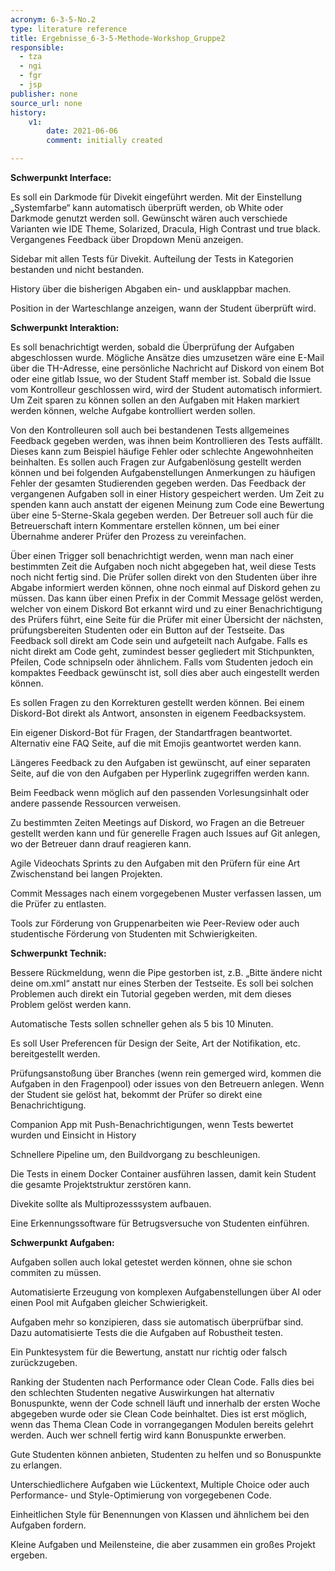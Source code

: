 ```yaml
---
acronym: 6-3-5-No.2
type: literature reference
title: Ergebnisse_6-3-5-Methode-Workshop_Gruppe2
responsible: 
  - tza
  - ngi
  - fgr
  - jsp
publisher: none
source_url: none
history:
    v1:
        date: 2021-06-06
        comment: initially created

---
```


**Schwerpunkt Interface:**

Es soll ein Darkmode für Divekit eingeführt werden. Mit der Einstellung „Systemfarbe“ kann automatisch überprüft werden, ob White oder Darkmode genutzt werden soll. Gewünscht wären auch verschiede Varianten wie IDE Theme, Solarized, Dracula, High Contrast und true black.
Vergangenes Feedback über Dropdown Menü anzeigen.

Sidebar mit allen Tests für Divekit. Aufteilung der Tests in Kategorien bestanden und nicht bestanden.

History über die bisherigen Abgaben ein- und ausklappbar machen.

Position in der Warteschlange anzeigen, wann der Student überprüft wird.

**Schwerpunkt Interaktion:**

Es soll benachrichtigt werden, sobald die Überprüfung der Aufgaben abgeschlossen wurde. Mögliche Ansätze dies umzusetzen wäre eine E-Mail über die TH-Adresse, eine persönliche Nachricht auf Diskord von einem Bot oder eine gitlab Issue, wo der Student Staff member ist. Sobald die Issue vom Kontrolleur geschlossen wird, wird der Student automatisch informiert. 
Um Zeit sparen zu können sollen an den Aufgaben mit Haken markiert werden können, welche Aufgabe kontrolliert werden sollen. 

Von den Kontrolleuren soll auch bei bestandenen Tests allgemeines Feedback gegeben werden, was ihnen beim Kontrollieren des Tests auffällt. Dieses kann zum Beispiel häufige Fehler oder schlechte Angewohnheiten beinhalten. Es sollen auch Fragen zur Aufgabenlösung gestellt werden können und bei folgenden Aufgabenstellungen Anmerkungen zu häufigen Fehler der gesamten Studierenden gegeben werden.
Das Feedback der vergangenen Aufgaben soll in einer History gespeichert werden. Um Zeit zu spenden kann auch anstatt der eigenen Meinung zum Code eine Bewertung über eine 5-Sterne-Skala gegeben werden.
Der Betreuer soll auch für die Betreuerschaft intern Kommentare erstellen können, um bei einer Übernahme anderer Prüfer den Prozess zu vereinfachen.

Über einen Trigger soll benachrichtigt werden, wenn man nach einer bestimmten Zeit die Aufgaben noch nicht abgegeben hat, weil diese Tests noch nicht fertig sind.
Die Prüfer sollen direkt von den Studenten über ihre Abgabe informiert werden können, ohne noch einmal auf Diskord gehen zu müssen. Das kann über einen Prefix in der Commit Message gelöst werden, welcher von einem Diskord Bot erkannt wird und zu einer Benachrichtigung des Prüfers führt, eine Seite für die Prüfer mit einer Übersicht der nächsten, prüfungsbereiten Studenten oder ein Button auf der Testseite.
Das Feedback soll direkt am Code sein und aufgeteilt nach Aufgabe. Falls es nicht direkt am Code geht, zumindest besser gegliedert mit Stichpunkten, Pfeilen, Code schnipseln oder ähnlichem. 
Falls vom Studenten jedoch ein kompaktes Feedback gewünscht ist, soll dies aber auch eingestellt werden können. 

Es sollen Fragen zu den Korrekturen gestellt werden können. Bei einem Diskord-Bot direkt als Antwort, ansonsten in eigenem Feedbacksystem.

Ein eigener Diskord-Bot für Fragen, der Standartfragen beantwortet. Alternativ eine FAQ Seite, auf die mit Emojis geantwortet werden kann.

Längeres Feedback zu den Aufgaben ist gewünscht, auf einer separaten Seite, auf die von den Aufgaben per Hyperlink zugegriffen werden kann.

Beim Feedback wenn möglich auf den passenden Vorlesungsinhalt oder andere passende Ressourcen verweisen.

Zu bestimmten Zeiten Meetings auf Diskord, wo Fragen an die Betreuer gestellt werden kann und für generelle Fragen auch Issues auf Git anlegen, wo der Betreuer dann drauf reagieren kann.

Agile Videochats Sprints zu den Aufgaben mit den Prüfern für eine Art Zwischenstand bei langen Projekten.

Commit Messages nach einem vorgegebenen Muster verfassen lassen, um die Prüfer zu entlasten.

Tools zur Förderung von Gruppenarbeiten wie Peer-Review oder auch studentische Förderung von Studenten mit Schwierigkeiten.

**Schwerpunkt Technik:**

Bessere Rückmeldung, wenn die Pipe gestorben ist, z.B. „Bitte ändere nicht deine om.xml“ anstatt nur eines Sterben der Testseite. Es soll bei solchen Problemen auch direkt ein Tutorial gegeben werden, mit dem dieses Problem gelöst werden kann.

Automatische Tests sollen schneller gehen als 5 bis 10 Minuten.

Es soll User Preferencen für Design der Seite, Art der Notifikation, etc. bereitgestellt werden.

Prüfungsanstoßung über Branches (wenn rein gemerged wird, kommen die Aufgaben in den Fragenpool) oder issues von den Betreuern anlegen. Wenn der Student sie gelöst hat, bekommt der Prüfer so direkt eine Benachrichtigung. 

Companion App mit Push-Benachrichtigungen, wenn Tests bewertet wurden und Einsicht in History

Schnellere Pipeline um, den Buildvorgang zu beschleunigen.

Die Tests in einem Docker Container ausführen lassen, damit kein Student die gesamte Projektstruktur zerstören kann.

Divekite sollte als Multiprozesssystem aufbauen.

Eine Erkennungssoftware für Betrugsversuche von Studenten einführen.

**Schwerpunkt Aufgaben:**

Aufgaben sollen auch lokal getestet werden können, ohne sie schon commiten zu müssen.

Automatisierte Erzeugung von komplexen Aufgabenstellungen über AI oder einen Pool mit Aufgaben gleicher Schwierigkeit. 

Aufgaben mehr so konzipieren, dass sie automatisch überprüfbar sind. Dazu automatisierte Tests die die Aufgaben auf Robustheit testen.

Ein Punktesystem für die Bewertung, anstatt nur richtig oder falsch zurückzugeben.

Ranking der Studenten nach Performance oder Clean Code. Falls dies bei den schlechten Studenten negative Auswirkungen hat alternativ Bonuspunkte, wenn der Code schnell läuft und innerhalb der ersten Woche abgegeben wurde oder sie Clean Code beinhaltet. Dies ist erst möglich, wenn das Thema Clean Code in vorrangegangen Modulen bereits gelehrt werden. Auch wer schnell fertig wird kann Bonuspunkte erwerben.

Gute Studenten können anbieten, Studenten zu helfen und so Bonuspunkte zu erlangen.

Unterschiedlichere Aufgaben wie Lückentext, Multiple Choice oder auch Performance- und Style-Optimierung von vorgegebenen Code.

Einheitlichen Style für Benennungen von Klassen und ähnlichem bei den Aufgaben fordern.

Kleine Aufgaben und Meilensteine, die aber zusammen ein großes Projekt ergeben.
